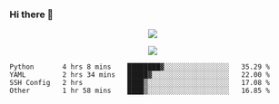 ### Hi there 👋

<!--
**SuuTTT/SuuTTT** is a ✨ _special_ ✨ repository because its `README.md` (this file) appears on your GitHub profile.

Here are some ideas to get you started:

- 🔭 I’m currently working on ...
- 🌱 I’m currently learning ...
- 👯 I’m looking to collaborate on ...
- 🤔 I’m looking for help with ...
- 💬 Ask me about ...
- 📫 How to reach me: ...
- 😄 Pronouns: ...
- ⚡ Fun fact: ...
-->

<div align='center'>
    <p align='center'>
        <img src='https://github-readme-stats.vercel.app/api?line_height=27&username=SuuTTT&show_icons=true&theme=solarized-light'/>
    </p>
</div>    
<div align='center'>  
    <p align='center'>
        <img src='https://github-readme-stats.vercel.app/api/wakatime?username=SuuTTT&theme=solarized-light'/>
    </p>
    
</div>  

<!--START_SECTION:waka-->

```text
Python       4 hrs 8 mins    ████████▓░░░░░░░░░░░░░░░░   35.29 %
YAML         2 hrs 34 mins   █████▓░░░░░░░░░░░░░░░░░░░   22.00 %
SSH Config   2 hrs           ████▒░░░░░░░░░░░░░░░░░░░░   17.08 %
Other        1 hr 58 mins    ████▒░░░░░░░░░░░░░░░░░░░░   16.85 %
```

<!--END_SECTION:waka-->
